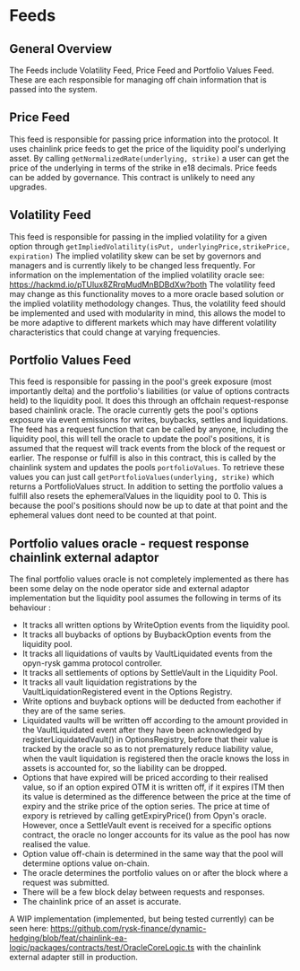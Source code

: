 # Feeds

## General Overview

The Feeds include Volatility Feed, Price Feed and Portfolio Values Feed. These are each responsible for managing off chain information that is passed into the system.

## Price Feed

This feed is responsible for passing price information into the protocol. It uses chainlink price feeds to get the price of the liquidity pool's underlying asset. By calling ```getNormalizedRate(underlying, strike)``` a user can get the price of the underlying in terms of the strike in e18 decimals. Price feeds can be added by governance. This contract is unlikely to need any upgrades.

## Volatility Feed

This feed is responsible for passing in the implied volatility for a given option through ```getImpliedVolatility(isPut, underlyingPrice,strikePrice, expiration)``` The implied volatility skew can be set by governors and managers and is currently likely to be changed less frequently. For information on the implementation of the implied volatility oracle see: https://hackmd.io/pTUlux8ZRrqMudMnBDBdXw?both
The volatility feed may change as this functionality moves to a more oracle based solution or the implied volatility methodology changes. Thus, the volatility feed should be implemented and used with modularity in mind, this allows the model to be more adaptive to different markets which may have different volatility characteristics that could change at varying frequencies.

## Portfolio Values Feed

This feed is responsible for passing in the pool's greek exposure (most importantly delta) and the portfolio's liabilities (or value of options contracts held) to the liquidity pool. It does this through an offchain request-response based chainlink oracle. The oracle currently gets the pool's options exposure via event emissions for writes, buybacks, settles and liquidations. The feed has a request function that can be called by anyone, including the liquidity pool, this will tell the oracle to update the pool's positions, it is assumed that the request will track events from the block of the request or earlier. The response or fulfill is also in this contract, this is called by the chainlink system and updates the pools ```portfolioValues```. To retrieve these values you can just call ```getPortfolioValues(underlying, strike)``` which returns a PortfolioValues struct. In addition to setting the portfolio values a fulfill also resets the ephemeralValues in the liquidity pool to 0. This is because the pool's positions should now be up to date at that point and the ephemeral values dont need to be counted at that point.

## Portfolio values oracle - request response chainlink external adaptor

The final portfolio values oracle is not completely implemented as there has been some delay on the node operator side and external adaptor implementation but the liquidity pool assumes the following in terms of its behaviour :

- It tracks all written options by WriteOption events from the liquidity pool.
- It tracks all buybacks of options by BuybackOption events from the liquidity pool.
- It tracks all liquidations of vaults by VaultLiquidated events from the opyn-rysk gamma protocol controller.
- It tracks all settlements of options by SettleVault in the Liquidity Pool.
- It tracks all vault liquidation registrations by the VaultLiquidationRegistered event in the Options Registry.
- Write options and buyback options will be deducted from eachother if they are of the same series.
- Liquidated vaults will be written off according to the amount provided in the VaultLiquidated event after they have been acknowledged by registerLiquidatedVault() in OptionsRegistry, before that their value is tracked by the oracle so as to not prematurely reduce liability value, when the vault liquidation is registered then the oracle knows the loss in assets is accounted for, so the liability can be dropped.
- Options that have expired will be priced according to their realised value, so if an option expired OTM it is written off, if it expires ITM then its value is determined as the difference between the price at the time of expiry and the strike price of the option series. The price at time of expory is retrieved by calling getExpiryPrice() from Opyn's oracle. However, once a SettleVault event is received for a specific options contract, the oracle no longer accounts for its value as the pool has now realised the value.
- Option value off-chain is determined in the same way that the pool will determine options value on-chain.
- The oracle determines the portfolio values on or after the block where a request was submitted.
- There will be a few block delay between requests and responses.
- The chainlink price of an asset is accurate.

A WIP implementation (implemented, but being tested currently) can be seen here: https://github.com/rysk-finance/dynamic-hedging/blob/feat/chainlink-ea-logic/packages/contracts/test/OracleCoreLogic.ts with the chainlink external adapter still in production.
